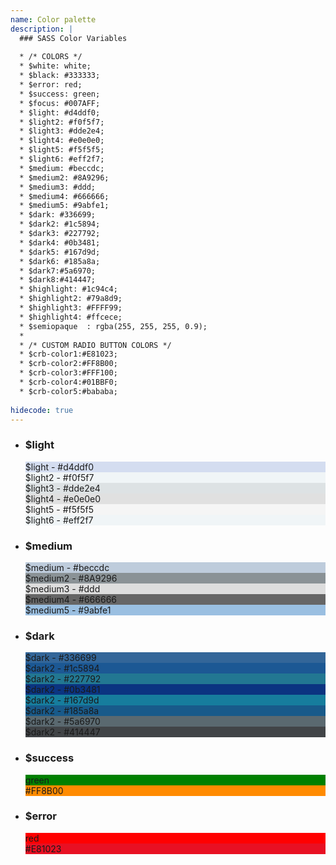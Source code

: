 ```yaml
---
name: Color palette
description: |
  ### SASS Color Variables
  
  * /* COLORS */
  * $white: white;
  * $black: #333333;
  * $error: red;
  * $success: green;
  * $focus: #007AFF;
  * $light: #d4ddf0;
  * $light2: #f0f5f7;
  * $light3: #dde2e4;
  * $light4: #e0e0e0;
  * $light5: #f5f5f5;
  * $light6: #eff2f7;
  * $medium: #beccdc;
  * $medium2: #8A9296;
  * $medium3: #ddd;
  * $medium4: #666666;
  * $medium5: #9abfe1;
  * $dark: #336699;
  * $dark2: #1c5894;
  * $dark3: #227792;
  * $dark4: #0b3481;
  * $dark5: #167d9d;
  * $dark6: #185a8a;
  * $dark7:#5a6970;
  * $dark8:#414447;
  * $highlight: #1c94c4;
  * $highlight2: #79a8d9;
  * $highlight3: #FFFF99;
  * $highlight4: #ffcece;
  * $semiopaque  : rgba(255, 255, 255, 0.9);
  * 
  * /* CUSTOM RADIO BUTTON COLORS */
  * $crb-color1:#E81023;
  * $crb-color2:#FF8B00;
  * $crb-color3:#FFF100;
  * $crb-color4:#01BBF0;
  * $crb-color5:#bababa;
  
hidecode: true
---
```

<ul class="palette">
  <li>
    <h3>$light</h3>
    <div style="background-color: #d4ddf0;" class="color dark"><span>$light - #d4ddf0</span></div>
    <div style="background-color: #f0f5f7;" class="color dark"><span>$light2 - #f0f5f7</span></div>
    <div style="background-color: #dde2e4;" class="color dark"><span>$light3 - #dde2e4</span></div>
    <div style="background-color: #e0e0e0;" class="color dark"><span>$light4 - #e0e0e0</span></div>
    <div style="background-color: #f5f5f5;" class="color dark"><span>$light5 - #f5f5f5</span></div>
    <div style="background-color: #f0f5f7;" class="color dark"><span>$light6 - #eff2f7</span></div>
  </li>
  <li>
    <h3>$medium</h3>
    <div style="background-color: #beccdc;" class="color dark"><span>$medium - #beccdc</span></div>
    <div style="background-color: #8A9296;" class="color dark"><span>$medium2 - #8A9296</span></div>
    <div style="background-color: #ddd;"    class="color dark"><span>$medium3 - #ddd</span></div>
    <div style="background-color: #666666;" class="color dark"><span>$medium4 - #666666</span></div>
    <div style="background-color: #9abfe1;" class="color dark"><span>$medium5 - #9abfe1</span></div>
  </li>
  <li>
    <h3>$dark</h3>
    <div style="background-color: #336699;" class="color light"><span>$dark - #336699</span></div>
    <div style="background-color: #1c5894;" class="color light"><span>$dark2 - #1c5894</span></div>
    <div style="background-color: #227792;" class="color light"><span>$dark2 - #227792</span></div>
    <div style="background-color: #0b3481;" class="color light"><span>$dark2 - #0b3481</span></div>
    <div style="background-color: #167d9d;" class="color light"><span>$dark2 - #167d9d</span></div>
    <div style="background-color: #185a8a;" class="color light"><span>$dark2 - #185a8a</span></div>
    <div style="background-color: #5a6970;" class="color light"><span>$dark2 - #5a6970</span></div>
    <div style="background-color: #414447;" class="color light"><span>$dark2 - #414447</span></div>
  </li>
  <li>
    <h3>$success</h3>
    <div style="background-color: green;" class="color light"><span>green</span></div>
    <div style="background-color: #FF8B00;" class="color light"><span>#FF8B00</span></div>
  </li>
  <li>
    <h3>$error</h3>
    <div style="background-color: red;" class="color light"><span>red</span></div>
    <div style="background-color: #E81023;" class="color light"><span>#E81023</span></div>
  </li>
</ul>
